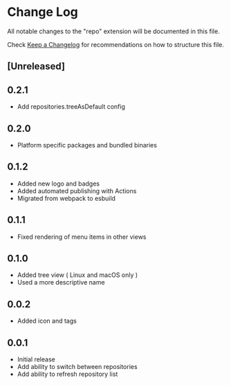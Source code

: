 # Change Log

All notable changes to the "repo" extension will be documented in this file.

Check [Keep a Changelog](http://keepachangelog.com/) for recommendations on how to structure this file.

## [Unreleased]

## 0.2.1

- Add repositories.treeAsDefault config

## 0.2.0

- Platform specific packages and bundled binaries

## 0.1.2

- Added new logo and badges
- Added automated publishing with Actions
- Migrated from webpack to esbuild

## 0.1.1

- Fixed rendering of menu items in other views

## 0.1.0

- Added tree view ( Linux and macOS only )
- Used a more descriptive name

## 0.0.2

- Added icon and tags

## 0.0.1

- Initial release
- Add ability to switch between repositories
- Add ability to refresh repository list
